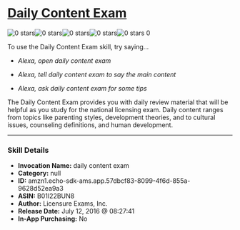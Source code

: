 # [Daily Content Exam](http://alexa.amazon.com/#skills/amzn1.echo-sdk-ams.app.57dbcf83-8099-4f6d-855a-9628d52ea9a3)
![0 stars](../../images/ic_star_border_black_18dp_1x.png)![0 stars](../../images/ic_star_border_black_18dp_1x.png)![0 stars](../../images/ic_star_border_black_18dp_1x.png)![0 stars](../../images/ic_star_border_black_18dp_1x.png)![0 stars](../../images/ic_star_border_black_18dp_1x.png) 0

To use the Daily Content Exam skill, try saying...

* *Alexa, open daily content exam*

* *Alexa, tell daily content exam to say the main content*

* *Alexa, ask daily content exam for some tips*

The Daily Content Exam provides you with daily review material that will be helpful as you study for the national licensing exam. Daily content ranges from topics like parenting styles, development theories, and to cultural issues, counseling definitions, and human development.

***

### Skill Details

* **Invocation Name:** daily content exam
* **Category:** null
* **ID:** amzn1.echo-sdk-ams.app.57dbcf83-8099-4f6d-855a-9628d52ea9a3
* **ASIN:** B01I22BUN8
* **Author:** Licensure Exams, Inc.
* **Release Date:** July 12, 2016 @ 08:27:41
* **In-App Purchasing:** No
